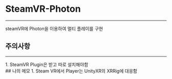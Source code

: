 # SteamVR-Photon
<hr>
steamVR에 Photon을 이용하여 멀티 플레이를 구현
<br>

## 주의사항
<hr>
1. SteamVR Plugin은 받고 따로 설치해야함

<br>
## 나의 메모
1. Steam VR에서 Player는 UnityXR의 XRRig에 대응함

